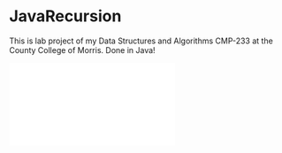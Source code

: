 # JavaRecursion
This is lab project of my Data Structures and Algorithms CMP-233 at the County College of Morris. Done in Java!


![Preview](RecursionJavaProjectProblems.pdf)
